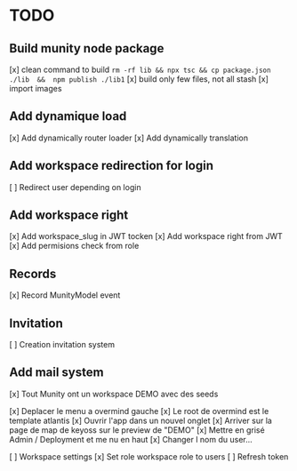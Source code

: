 # TODO

## Build munity node package
[x] clean command to build `rm -rf lib && npx tsc && cp package.json ./lib  &&  npm publish ./lib1`
[x] build only few files, not all stash
[x] import images

## Add dynamique load
[x] Add dynamically router loader
[x] Add dynamically translation

## Add workspace redirection for login
[ ] Redirect user depending on login

## Add workspace right
[x] Add workspace_slug in JWT tocken
[x] Add workspace right from JWT
[x] Add permisions check from role

## Records
[x] Record MunityModel event

## Invitation
[ ] Creation invitation system

## Add mail system
[x] Tout Munity ont un workspace DEMO avec des seeds


[x] Deplacer le menu a overmind gauche
[x] Le root de overmind est le template atlantis
[x] Ouvrir l'app dans un nouvel onglet
[x] Arriver sur la page de map de keyoss sur le preview de "DEMO"
[x] Mettre en grisé Admin / Deployment et me nu en haut
[x] Changer l nom du user...

[ ] Workspace settings
[x] Set role workspace role to users
[ ] Refresh token
